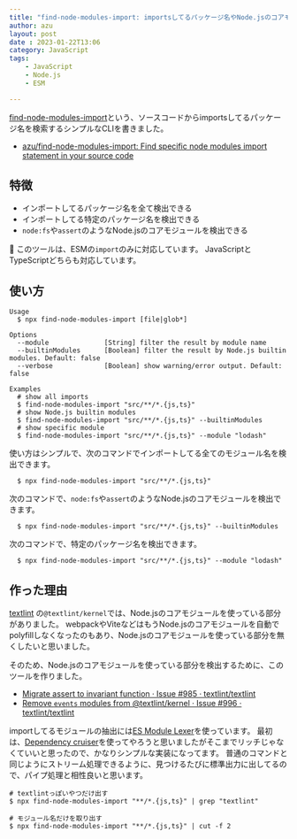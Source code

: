 ```yaml
---
title: "find-node-modules-import: importsしてるパッケージ名やNode.jsのコアモジュールを検出するツール"
author: azu
layout: post
date : 2023-01-22T13:06
category: JavaScript
tags:
    - JavaScript
    - Node.js
    - ESM

---
```


[find-node-modules-import](https://github.com/azu/find-node-modules-import)という、ソースコードからimportsしてるパッケージ名を検索するシンプルなCLIを書きました。

- [azu/find-node-modules-import: Find specific node modules import statement in your source code](https://github.com/azu/find-node-modules-import)

## 特徴

- インポートしてるパッケージ名を全て検出できる
- インポートしてる特定のパッケージ名を検出できる
- `node:fs`や`assert`のようなNode.jsのコアモジュールを検出できる

📝 このツールは、ESMの`import`のみに対応しています。
JavaScriptとTypeScriptどちらも対応しています。

## 使い方

    Usage
      $ npx find-node-modules-import [file|glob*]

    Options
      --module              [String] filter the result by module name
      --builtinModules      [Boolean] filter the result by Node.js builtin modules. Default: false
      --verbose             [Boolean] show warning/error output. Default: false

    Examples
      # show all imports
      $ find-node-modules-import "src/**/*.{js,ts}"
      # show Node.js builtin modules
      $ find-node-modules-import "src/**/*.{js,ts}" --builtinModules
      # show specific module
      $ find-node-modules-import "src/**/*.{js,ts}" --module "lodash"

使い方はシンプルで、次のコマンドでインポートしてる全てのモジュール名を検出できます。

      $ npx find-node-modules-import "src/**/*.{js,ts}"

次のコマンドで、`node:fs`や`assert`のようなNode.jsのコアモジュールを検出できます。

      $ npx find-node-modules-import "src/**/*.{js,ts}" --builtinModules

次のコマンドで、特定のパッケージ名を検出できます。

      $ npx find-node-modules-import "src/**/*.{js,ts}" --module "lodash"

## 作った理由

[textlint](https://textlint.github.io/) の`@textlint/kernel`では、Node.jsのコアモジュールを使っている部分がありました。
webpackやViteなどはもうNode.jsのコアモジュールを自動でpolyfillしなくなったのもあり、Node.jsのコアモジュールを使っている部分を無くしたいと思いました。

そのため、Node.jsのコアモジュールを使っている部分を検出するために、このツールを作りました。

- [Migrate assert to invariant function · Issue #985 · textlint/textlint](https://github.com/textlint/textlint/issues/985)
- [Remove `events` modules from @textlint/kernel · Issue #996 · textlint/textlint](https://github.com/textlint/textlint/issues/996)

importしてるモジュールの抽出には[ES Module Lexer](https://github.com/guybedford/es-module-lexer)を使っています。
最初は、[Dependency cruiser](https://github.com/sverweij/dependency-cruiser)を使ってやろうと思いましたがそこまでリッチじゃなくていいと思ったので、かなりシンプルな実装になってます。
普通のコマンドと同じようにストリーム処理できるように、見つけるたびに標準出力に出してるので、パイプ処理と相性良いと思います。

```
# textlintっぽいやつだけ出す
$ npx find-node-modules-import "**/*.{js,ts}" | grep "textlint"
```

```
# モジュール名だけを取り出す
$ npx find-node-modules-import "**/*.{js,ts}" | cut -f 2
```
